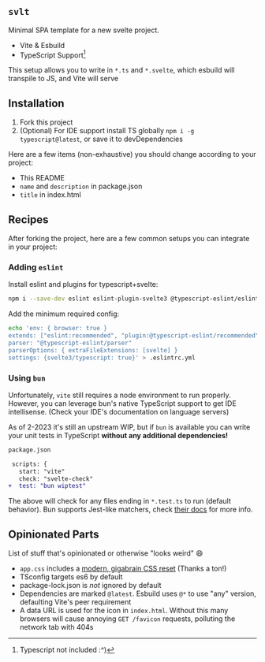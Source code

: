`svlt`
---

Minimal SPA template for a new svelte project.

- Vite & Esbuild
- TypeScript Support[^1]

[^1]: Typescript not included :^)

This setup allows you to write in `*.ts` and `*.svelte`, which esbuild will transpile to JS, and Vite will serve

## Installation

1. Fork this project
2. (Optional) For IDE support install TS globally `npm i -g typescript@latest`, or save it to devDependencies

Here are a few items (non-exhaustive) you should change according to your project:
- This README
- `name` and `description` in package.json
- `title` in index.html

## Recipes

After forking the project, here are a few common setups you can integrate in your project:

### Adding `eslint`

Install eslint and plugins for typescript+svelte:
```bash
npm i --save-dev eslint eslint-plugin-svelte3 @typescript-eslint/eslint-plugin @typescript-eslint/parser
```

Add the minimum required config:
```bash
echo 'env: { browser: true }
extends: ["eslint:recommended", "plugin:@typescript-eslint/recommended"]
parser: "@typescript-eslint/parser"
parserOptions: { extraFileExtensions: [svelte] }
settings: {svelte3/typescript: true}' > .eslintrc.yml
```

### Using `bun`

Unfortunately, `vite` still requires a node environment to run properly. However, you can leverage bun's native TypeScript support to get IDE intellisense. (Check your IDE's documentation on language servers)

As of 2-2023 it's still an upstream WIP, but if `bun` is available you can write your unit tests in TypeScript **without any additional dependencies!**
```diff
package.json

 scripts: {
   start: "vite"
   check: "svelte-check"
+  test: "bun wiptest"
```

The above will check for any files ending in `*.test.ts` to run (default behavior). Bun supports Jest-like matchers, check [their docs](https://github.com/oven-sh/bun/tree/main/test) for more info.

## Opinionated Parts

List of stuff that's opinionated or otherwise "looks weird" 😄

- `app.css` includes a [modern, gigabrain CSS reset](https://www.joshwcomeau.com/css/custom-css-reset/) (Thanks a ton!)
- TSconfig targets es6 by default
- package-lock.json is _not_ ignored by default
- Dependencies are marked `@latest`. Esbuild uses `@*` to use "any" version, defaulting Vite's peer requirement
- A data URL is used for the icon in `index.html`. Without this many browsers will cause annoying `GET /favicon` requests, polluting the network tab with 404s
